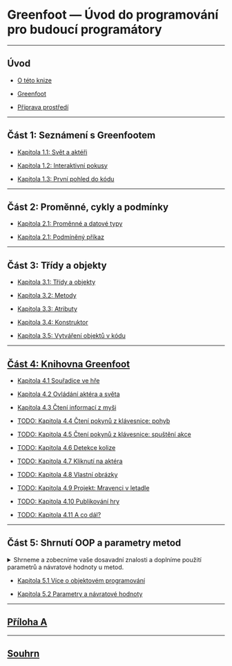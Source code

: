 # Greenfoot &mdash; Úvod do programování pro budoucí programátory

---
## Úvod

- [O této knize](000_uvod/01_o-knize.md)

- [Greenfoot](000_uvod/02_greenfoot.md)

- [Příprava prostředí](000_uvod/03_priprava.md)

---
## Část 1: Seznámení s Greenfootem

- [Kapitola 1.1: Svět a aktéři](010_seznameni-s-greenfootem/01_svet-a-akteri.md)

- [Kapitola 1.2: Interaktivní pokusy](010_seznameni-s-greenfootem/02_interaktivni-pokusy.md)

- [Kapitola 1.3: První pohled do kódu](010_seznameni-s-greenfootem/03_kod.md)

---
## Část 2: Proměnné, cykly a podmínky

 - [Kapitola 2.1: Proměnné a datové typy](020_promenne-a-cykly/010_promenne-datove-typy.md)
 
 - [Kapitola 2.1: Podmíněný příkaz](020_promenne-a-cykly/020_if.md)

---
## Část 3: Třídy a objekty

 - [Kapitola 3.1: Třídy a objekty](030_java/01_tridy.md)
 
 - [Kapitola 3.2: Metody](030_java/02_metody.md)

 - [Kapitola 3.3: Atributy](030_java/03_atributy.md)

 - [Kapitola 3.4: Konstruktor](030_java/04_konstruktor.md)

 - [Kapitola 3.5: Vytváření objektů v kódu](030_java/05_new.md)

---
## [Část 4: Knihovna Greenfoot](040_greenfoot/README.md)

 - [Kapitola 4.1 Souřadice ve hře](040_greenfoot/010_souradnice.md)

 - [Kapitola 4.2 Ovládání aktéra a světa](040_greenfoot/020_akter-a-svet.md)

 - [Kapitola 4.3 Čtení informací z myši](040_greenfoot/030_mys.md)

 - [TODO: Kapitola 4.4 Čtení pokynů z klávesnice: pohyb](040_greenfoot/040_klavesnice-pohyb.md)

 - [TODO: Kapitola 4.5 Čtení pokynů z klávesnice: spuštění akce](040_greenfoot/050_klavesnice-akce.md)

 - [TODO: Kapitola 4.6 Detekce kolize](040_greenfoot/060_kolize.md)

 - [TODO: Kapitola 4.7 Kliknutí na aktéra](040_greenfoot/070_kliknuti.md)

 - [TODO: Kapitola 4.8 Vlastní obrázky](040_greenfoot/080_vlastni-obrazky.md)

 - [TODO: Kapitola 4.9 Projekt: Mravenci v letadle](040_greenfoot/090_projekt-mravenci.md)

 - [TODO: Kapitola 4.10 Publikování hry](040_greenfoot/100_publikovani-hry.md)

 - [TODO: Kapitola 4.11 A co dál?](040_greenfoot/110_co-dal.md)

---
## Část 5: Shrnutí OOP a parametry metod

<details><summary>Shrneme a zobecníme vaše dosavadní znalosti a&nbsp;doplníme použití parametrů a&nbsp;návratové hodnoty u&nbsp;metod.</summary>
V této části knihy shrneme a zobecníme vaše dosavadní znalosti z objektového programování a zápisu kódu obecně.

Doplníme také možnost použití parametrů a návratové hodnoty u metod, které jsme sice mnohokrát využívali, ale zatím je neumíme zapsat u svých vlastních metod a konstruktorů.</details>

 - [Kapitola 5.1 Více o objektovém programování](050_shrnuti/010_oop.md)

 - [Kapitola 5.2 Parametry a návratové hodnoty](050_shrnuti/020_parametry.md)

---
## [Příloha A](pa_priloha-a/)
---
## [Souhrn](souhrn/)
